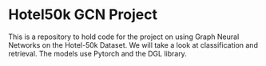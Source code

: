 # Hotel50k GCN Project
This is a repository to hold code for the project on using Graph Neural Networks on the Hotel-50k Dataset.  We will take a look at classification and retrieval.
The models use Pytorch and the DGL library.
